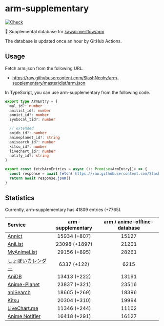 # arm-supplementary

[![Check](https://github.com/SlashNephy/arm-supplementary/actions/workflows/check-node.yml/badge.svg)](https://github.com/SlashNephy/arm-supplementary/actions/workflows/check-node.yml)

💊 Supplemental database for [kawaiioverflow/arm](https://github.com/kawaiioverflow/arm)

The database is updated once an hour by GitHub Actions.

## Usage

Fetch arm.json from the following URL.

- https://raw.githubusercontent.com/SlashNephy/arm-supplementary/master/dist/arm.json

In TypeScript, you can use arm-supplementary from the following code.

```TypeScript
export type ArmEntry = {
  mal_id?: number
  anilist_id?: number
  annict_id?: number
  syobocal_tid?: number

  // extended
  anidb_id?: number
  animeplanet_id?: string
  anisearch_id?: number
  kitsu_id?: number
  livechart_id?: number
  notify_id?: string
}

export const fetchArmEntries = async (): Promise<ArmEntry[]> => {
  const response = await fetch('https://raw.githubusercontent.com/SlashNephy/arm-supplementary/master/dist/arm.json')
  return await response.json()
}
```

## Statistics

Currently, arm-supplementary has 41809 entries (+7765).

| Service                                     | arm-supplementary | arm / anime-offline-database |
| :------------------------------------------ | :---------------: | :--------------------------: |
| [Annict](https://annict.com)                |   15934 (+807)    |            15127             |
| [AniList](https://anilist.co)               |   23098 (+1897)   |            21201             |
| [MyAnimeList](https://myanimelist.net)      |   29156 (+895)    |            28261             |
| [しょぼいカレンダー](https://cal.syoboi.jp) |    6337 (+122)    |             6215             |
| [AniDB](https://anidb.net)                  |   13413 (+222)    |            13191             |
| [Anime-Planet](https://anime-planet.com)    |   23837 (+321)    |            23516             |
| [aniSearch](https://anisearch.com)          |   18665 (+269)    |            18396             |
| [Kitsu](https://kitsu.io)                   |   20304 (+310)    |            19994             |
| [LiveChart.me](https://livechart.me)        |   11346 (+244)    |            11102             |
| [Anime Notifier](https://notify.moe)        |   16418 (+291)    |            16127             |
